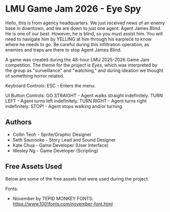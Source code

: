 # LMU Game Jam 2026 - Eye Spy

Hello, this is from agency headquarters. We just received news of an enemy base in downtown, and we are down to just one agent: Agent James Blind. He is one of our best. However, he is blind, so you must assist him. You will need to navigate him by YELLING at him through his earpiece to know where he needs to go. Be careful during this infiltration operation, as enemies and traps are there to stop Agent James Blind.

A game was created during the 48-hour LMU 2025-2026 Game Jam competition. The theme for the project is *Eyes*, which was interpreted by the group as "surveillance" and "watching," and during ideation we thought of something horror related. 

Keyboard Controls:
ESC - Enters the menu.

UI Button Controls:
GO STRAIGHT - Agent walks straight indefinitely.
TURN LEFT - Agent turns left indefinitely.
TURN RIGHT - Agent turns right indefinitely.
STOP! - Agent stops walking and/or turning.

## Authors
- Collin Teoh - Sprite/Graphic Designer
- Seth Saunooke - Story Lead and Sound Designer
- Kate Chua - Game Developer (User Interface)
- Wesley Ng - Game Developer (Scripting)

## Free Assets Used

Below are some of the free assets that were used during the project.

Fonts:
- *November* by TEPID MONKEY FONTS: https://www.1001fonts.com/november-font.html

